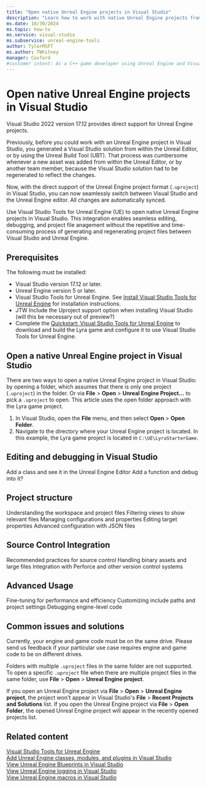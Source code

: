 ```yaml
---
title: "Open native Unreal Engine projects in Visual Studio"
description: "Learn how to work with native Unreal Engine projects from within Visual Studio"
ms.date: 10/30/2024
ms.topic: how-to
ms.service: visual-studio
ms.subservice: unreal-engine-tools
author: TylerMSFT
ms.author: TWhitney
manager: Coxford
#customer intent: As a C++ game developer using Unreal Engine and Visual Studio, I want to work in Visual Studio with native Unreal Engine projects so that I can use Visual Studio's features and tools to develop my game without having to switch back-and-forth between the Unreal Editor and Visual Studio.
---
```


# Open native Unreal Engine projects in Visual Studio

Visual Studio 2022 version 17.12 provides direct support for Unreal Engine projects.

Previously, before you could work with an Unreal Engine project in Visual Studio, you generated a Visual Studio solution from within the Unreal Editor, or by using the Unreal Build Tool (UBT). That process was cumbersome whenever a new asset was added from within the Unreal Editor, or by another team member, because the Visual Studio solution had to be regenerated to reflect the changes.

Now, with the direct support of the Unreal Engine project format (`.uproject`) in Visual Studio, you can now seamlessly switch between Visual Studio and the Unreal Engine editor. All changes are automatically synced.

Use Visual Studio Tools for Unreal Engine (UE) to open native Unreal Engine projects in Visual Studio. This integration enables seamless editing, debugging, and project file anagement without the repetitive and time-consuming process of generating and regenerating project files between Visual Studio and Unreal Engine.

## Prerequisites

The following must be installed:

- Visual Studio version 17.12 or later.
- Unreal Engine version 5 or later.
- Visual Studio Tools for Unreal Engine. See [Install Visual Studio Tools for Unreal Engine](vs-tools-unreal-install.md) for installation instructions.
- JTW Include the Uproject support option when installing Visual Studio (will this be necessary out of preview?) 
- Complete the [Quickstart: Visual Studio Tools for Unreal Engine](vs-tools-unreal-quickstart.md) to download and build the Lyra game and configure it to use Visual Studio Tools for Unreal Engine.

## Open a native Unreal Engine project in Visual Studio

There are two ways to open a native Unreal Engine project in Visual Studio: by opening a folder, which assumes that there is only one project (`.uproject`) in the folder. Or via **File** > **Open** > **Unreal Engine Project...** to pick a `.uproject` to open. This article uses the open folder approach with the Lyra game project.

1. In Visual Studio, open the **File** menu, and then select **Open** > **Open Folder**.
1. Navigate to the directory where your Unreal Engine project is located. In this example, the Lyra game project is located in `C:\UE\LyraStarterGame`.

## Editing and debugging in Visual Studio

Add a class and see it in the Unreal Engine Editor
Add a function and debug into it?

## Project structure

Understanding the workspace and project files
Filtering views to show relevant files
Managing configurations and properties
Editing target properties
Advanced configuration with JSON files

## Source Control Integration

Recommended practices for source control
Handling binary assets and large files
Integration with Perforce and other version control systems

## Advanced Usage

Fine-tuning for performance and efficiency
Customizing include paths and project settings
Debugging engine-level code

## Common issues and solutions

Currently, your engine and game code must be on the same drive. Please send us feedback if your particular use case requires engine and game code to be on different drives.

Folders with multiple `.uproject` files in the same folder are not supported. To open a specific `.uproject` file when there are multiple project files in the same folder, use **File** > **Open** > **Unreal Engine project**.

If you open an Unreal Engine project via **File** > **Open** > **Unreal Engine project**, the project won't appear in Visual Studio's **File** > **Recent Projects and Solutions** list. If you open the Unreal Engine project via **File** > **Open Folder**, the opened Unreal Engine project will appear in the recently opened projects list.

## Related content

[Visual Studio Tools for Unreal Engine](./vs-tools-unreal-overview.md)\
[Add Unreal Engine classes, modules, and plugins in Visual Studio](vs-tools-unreal-add-class-module-plugin.md)\
[View Unreal Engine Blueprints in Visual Studio](vs-tools-unreal-view-blueprints.md)\
[View Unreal Engine logging in Visual Studio](vs-tools-unreal-logging.md)\
[View Unreal Engine macros in Visual Studio](vs-tools-unreal-view-macros.md)
